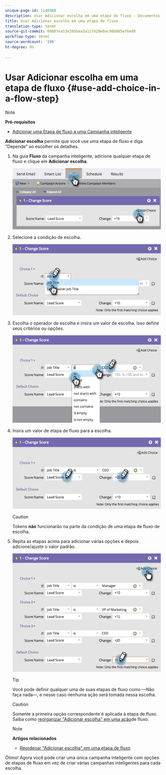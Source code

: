 ```yaml
---
unique-page-id: 1146980
description: Usar Adicionar escolha em uma etapa de fluxo - Documentos do marketing - Documentação do produto
title: Usar Adicionar escolha em uma etapa de fluxo
translation-type: tm+mt
source-git-commit: 00887ea53e395bea3a11fd28e0ac98b085ef6ed8
workflow-type: tm+mt
source-wordcount: '199'
ht-degree: 0%

---
```



# Usar Adicionar escolha em uma etapa de fluxo {#use-add-choice-in-a-flow-step}

>[!NOTE]
>
>**Pré-requisitos**
>
>* [Adicionar uma Etapa de fluxo a uma Campanha inteligente](add-a-flow-step-to-a-smart-campaign.md)

>



**Adicionar escolha** permite que você use uma etapa de fluxo e diga &quot;Depende&quot; ao escolher os detalhes.

1. Na guia **Fluxo** da campanha inteligente, adicione qualquer etapa de fluxo e clique em **Adicionar escolha**.

   ![](assets/image2014-9-22-11-3a58-3a20.png)

1. Selecione a condição de escolha.

   ![](assets/image2014-9-22-11-3a58-3a50.png)

1. Escolha o operador de escolha e insira um valor de escolha. Isso define seus critérios ou opções.

   ![](assets/image2014-9-22-11-3a58-3a54.png)

1. Insira um valor de etapa de fluxo para a escolha.

   ![](assets/image2014-9-22-11-3a58-3a57.png)

   >[!CAUTION]
   >
   >Tokens **não** funcionarão na parte da condição de uma etapa de fluxo de escolha.

1. Repita as etapas acima para adicionar várias opções e depois adicione/ajuste o valor padrão.

   ![](assets/image2014-9-22-11-3a58-3a59.png)

   >[!TIP]
   >
   >Você pode definir qualquer uma de suas etapas de fluxo como —Não faça nada—, e nesse caso nenhuma ação será tomada nessa escolha.

   >[!CAUTION]
   >
   >Somente a primeira opção correspondente é aplicada à etapa de fluxo. Saiba como [reorganizar &quot;Adicionar escolha&quot; em uma ação](reorder-add-choice-in-a-flow-step.md)de fluxo.

   >[!NOTE]
   >
   >**Artigos relacionados**
   >
   >    
   >    
   >    * [Reordenar &quot;Adicionar escolha&quot; em uma etapa de fluxo](reorder-add-choice-in-a-flow-step.md)


Ótimo! Agora você pode criar uma única campanha inteligente com opções de etapas de fluxo em vez de criar várias campanhas inteligentes para cada escolha.